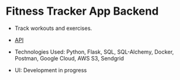 # Fitness Tracker App Backend

- Track workouts and exercises.
- [API](https://docs.google.com/document/d/1htVXRSrfUnduukPCs92tqsBspeJgVAVboZaYlUyT_0I/edit?usp=sharing)

- Technologies Used: Python, Flask, SQL, SQL-Alchemy, Docker, Postman, Google Cloud, AWS S3, Sendgrid

- UI: Development in progress
